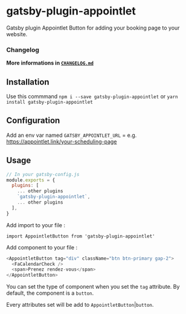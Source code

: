 # gatsby-plugin-appointlet

Gatsby plugin Appointlet Button for adding your booking page to your website.

### Changelog

**More informations in [`CHANGELOG.md`](https://github.com/NovaGaia/gatsby-plugin-appointlet/blob/main/CHANGELOG.md)**

## Installation

Use this commmand `npm i --save gatsby-plugin-appointlet` or `yarn install gatsby-plugin-appointlet`

## Configuration

Add an env var named `GATSBY_APPOINTLET_URL` = e.g. https://appointlet.link/your-scheduling-page

## Usage

```javascript
// In your gatsby-config.js
module.exports = {
  plugins: [
    ... other plugins
    `gatsby-plugin-appointlet`,
    ... other plugins
  ],
}
```

Add import to your file :

`import AppointletButton from 'gatsby-plugin-appointlet'`

Add component to your file :

```javascript
<AppointletButton tag="div" className="btn btn-primary gap-2">
  <FaCalendarCheck />
  <span>Prenez rendez-vous</span>
</AppointletButton>
```

You can set the type of component when you set the `tag` attribute. By default, the component is a `button`.

Every attributes set will be add to `AppointletButton`|`button`.
